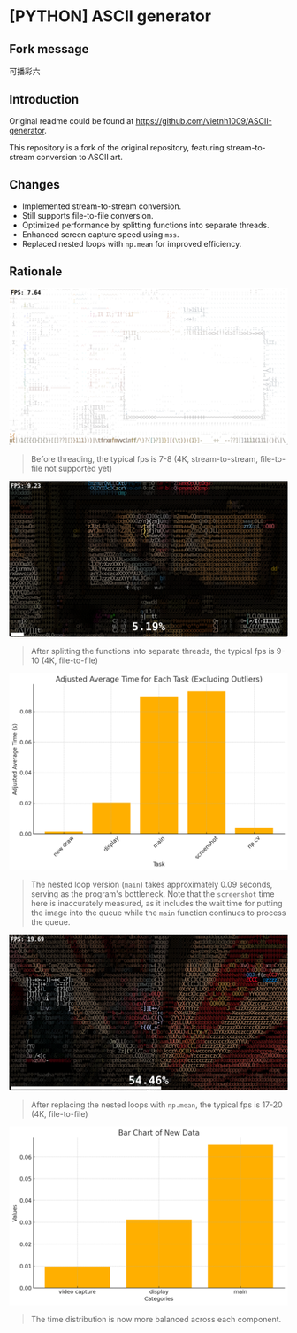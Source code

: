 # [PYTHON] ASCII generator

## Fork message

可播彩六

## Introduction

Original readme could be found at <https://github.com/vietnh1009/ASCII-generator>.

This repository is a fork of the original repository, featuring stream-to-stream conversion to ASCII art.

## Changes

- Implemented stream-to-stream conversion.
- Still supports file-to-file conversion.
- Optimized performance by splitting functions into separate threads.  
- Enhanced screen capture speed using `mss`.  
- Replaced nested loops with `np.mean` for improved efficiency.

## Rationale

![single-thread-fps](./demo/single-thread-fps.png)
> Before threading, the typical fps is 7-8
> (4K, stream-to-stream, file-to-file not supported yet)

![multi-thread-fps](./demo/multi-thread-fps.png)
> After splitting the functions into separate threads, the typical fps is 9-10
> (4K, file-to-file)

![before-np](./demo/before-np.png)
> The nested loop version (`main`) takes approximately 0.09 seconds, serving as the program's bottleneck.
> Note that the `screenshot` time here is inaccurately measured, as it includes the wait time for putting the image into the queue while the `main` function continues to process the queue.

![multi-thread-fps](./demo/multi-thread-fps-np.png)
> After replacing the nested loops with `np.mean`, the typical fps is 17-20
> (4K, file-to-file)

![after-np](./demo/after-np.png)
> The time distribution is now more balanced across each component.
